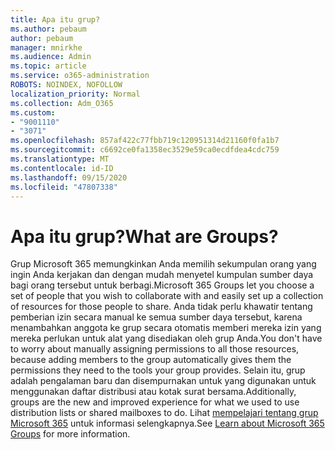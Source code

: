 ```yaml
---
title: Apa itu grup?
ms.author: pebaum
author: pebaum
manager: mnirkhe
ms.audience: Admin
ms.topic: article
ms.service: o365-administration
ROBOTS: NOINDEX, NOFOLLOW
localization_priority: Normal
ms.collection: Adm_O365
ms.custom:
- "9001110"
- "3071"
ms.openlocfilehash: 857af422c77fbb719c120951314d21160f0fa1b7
ms.sourcegitcommit: c6692ce0fa1358ec3529e59ca0ecdfdea4cdc759
ms.translationtype: MT
ms.contentlocale: id-ID
ms.lasthandoff: 09/15/2020
ms.locfileid: "47807338"
---
```

# <a name="what-are-groups"></a><span data-ttu-id="0f22d-102">Apa itu grup?</span><span class="sxs-lookup"><span data-stu-id="0f22d-102">What are Groups?</span></span>

<span data-ttu-id="0f22d-103">Grup Microsoft 365 memungkinkan Anda memilih sekumpulan orang yang ingin Anda kerjakan dan dengan mudah menyetel kumpulan sumber daya bagi orang tersebut untuk berbagi.</span><span class="sxs-lookup"><span data-stu-id="0f22d-103">Microsoft 365 Groups let you choose a set of people that you wish to collaborate with and easily set up a collection of resources for those people to share.</span></span> <span data-ttu-id="0f22d-104">Anda tidak perlu khawatir tentang pemberian izin secara manual ke semua sumber daya tersebut, karena menambahkan anggota ke grup secara otomatis memberi mereka izin yang mereka perlukan untuk alat yang disediakan oleh grup Anda.</span><span class="sxs-lookup"><span data-stu-id="0f22d-104">You don't have to worry about manually assigning permissions to all those resources, because adding members to the group automatically gives them the permissions they need to the tools your group provides.</span></span> <span data-ttu-id="0f22d-105">Selain itu, grup adalah pengalaman baru dan disempurnakan untuk yang digunakan untuk menggunakan daftar distribusi atau kotak surat bersama.</span><span class="sxs-lookup"><span data-stu-id="0f22d-105">Additionally, groups are the new and improved experience for what we used to use distribution lists or shared mailboxes to do.</span></span>  <span data-ttu-id="0f22d-106">Lihat [mempelajari tentang grup Microsoft 365](https://support.office.com/article/b565caa1-5c40-40ef-9915-60fdb2d97fa2) untuk informasi selengkapnya.</span><span class="sxs-lookup"><span data-stu-id="0f22d-106">See [Learn about Microsoft 365 Groups](https://support.office.com/article/b565caa1-5c40-40ef-9915-60fdb2d97fa2) for more information.</span></span> 